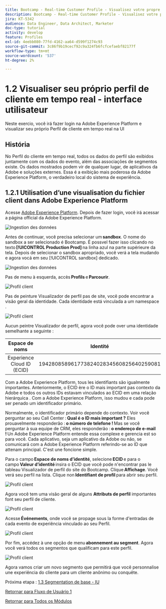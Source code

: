 ```yaml
---
title: Bootcamp - Real-time Customer Profile - Visualisez votre propre profil client en temps réel - UI - Brésil
description: Bootcamp - Real-time Customer Profile - Visualisez votre propre profil client en temps réel - UI - Brésil
jira: KT-5342
audience: Data Engineer, Data Architect, Marketer
doc-type: tutorial
activity: develop
feature: Profiles
exl-id: 4eebb080-77fd-4162-aa64-d599f1274c93
source-git-commit: 3c86f9b19cecf92c9a324fb6fcfcefaebf82177f
workflow-type: tm+mt
source-wordcount: '537'
ht-degree: 2%

---
```


# 1.2 Visualiser seu próprio perfil de cliente em tempo real - interface utilisateur

Neste exercio, você irá fazer login na Adobe Experience Platform e visualizar seu próprio Perfil de cliente em tempo real na UI

## História

No Perfil do cliente em tempo real, todos os dados do perfil são exibidos juntamente com os dados do evento, além das associações de segmentos existe. Os dados mostrados podem vir de qualquer lugar, de aplicativos da Adobe e soluções externes. Essa é a exibição mais poderosa da Adobe Experience Platform, o verdadeiro local do sistema de experiência.

## 1.2.1 Utilisation d’une visualisation du fichier client dans Adobe Experience Platform

Acesse [Adobe Experience Platform](https://experience.adobe.com/platform). Depois de fazer login, você irá acessar a página official da Adobe Experience Platform.

![Ingestion des données](./images/home.png)

Antes de continuar, você precisa selecionar um **sandbox**. O nome do sandbox a ser selecionado é Bootcamp. É possvel fazer isso clicando no texto **[!UICONTROL Production Prod]** na linha azul na parte supérieure da tela. Depois de selecionar o sandbox apropriado, você verá a tela mudando e agora vocá em seu [!UICONTROL sandbox] dedicado.

![Ingestion des données](./images/sb1.png)

Pas de menu à esquerda, accès **Profils** e **Parcourir**.

![Profil client](./images/homemenu.png)

Pas de peinture Visualizador de perfil pas de site, você pode encontrar a visão geral da identidade. Cada identidade está vinculada a um namespace .

![Profil client](./images/identities.png)

Aucun peintre Visualizador de perfil, agora você pode over uma identidade semelhante a seguinte :

| Espace de noms | Identité |
|:-------------:| :---------------:|
| Experience Cloud ID (ECID) | 19428085896177382402834560825640259081 |

Com a Adobe Experience Platform, tous les identifiants são igualmente importantes. Anteriormente, o ECID ère o ID mais important pas contexto da Adobe e todos os outros IDs estavam vinculados ao ECID em uma relação hierárquica . Com a Adobe Experience Platform, isso mudou e cada pode ser penado um identificador primário.

Normalmente, o identificador primário depende do contexto. Voir você perguntar ao seu Call Center : **Qual é o ID mais important ?** Eles prouavelmente responderão : **o número de telefone !** Mas se você perguntar à sua equipe de CRM, eles responderão : **o endereço de e-mail !** Un Adobe Experience Platform entende essa complexe e gerencia est so para você. Cada aplicativo, seja um aplicativo da Adobe ou não, se comunicará com a Adobe Experience Platform referindo-se ao ID que attenam principal. C&#39;est une foncione simple.

Para o campo **Espace de noms d’identité**, selecione **ECID** e para o campo **Valeur d’identité** insira o ECID que você pode n&#39;encontrar pas le tableau Visualizador de perfil do site do Bootcamp. Clique **Affichage**. Você verá seu perfil na lista. Clique non **Identifiant de profil** para abrir seu perfil.

![Profil client](./images/popupecid.png)

Agora você tem uma visão geral de alguns **Attributs de perfil** importantes font seu perfil de cliente.

![Profil client](./images/profile.png)

Acesse **Événements**, onde você se propage sous la forme d&#39;entradas de cada evento de experiência vinculado ao seu Perfil.

![Profil client](./images/profileee.png)

Por fim, accédez à une opção de menu **abonnement au segment**. Agora você verá todos os segmentos que qualificam para este perfil.

![Profil client](./images/profileseg.png)

Agora vamos criar um novo segmento que permitirá que você personnalise une experiência do cliente para um cliente anônimo ou conquête.

Próxima etapa : [1.3 Segmentation de base - IU](./ex3.md)

[Retornar para Fluxo de Usuário 1](./uc1.md)

[Retornar para Todos os Módulos](../../overview.md)
